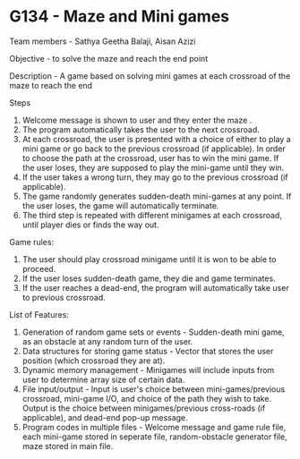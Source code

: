 # G134 - Maze and Mini games 
Team members - Sathya Geetha Balaji, Aisan Azizi

Objective - to solve the maze and reach the end point

Description - A game based on solving mini games at each crossroad of the maze to reach the end

Steps 
1) Welcome message is shown to user and they enter the maze .
2) The program automatically takes the user to the next crossroad.
3) At each crossroad, the user is presented with a choice of either to play a mini game or go back to the previous crossroad (if applicable). In order to choose the path at the crossroad, user has to win the mini game. If the user loses, they are supposed to play the mini-game until they win.
4) If the user takes a wrong turn, they may go to the previous crossroad (if applicable).
5) The game randomly generates sudden-death mini-games at any point. If the user loses, the game will automatically terminate. 
6) The third step is repeated with different minigames at each crossroad, until player dies or finds the way out.


Game rules:
1) The user should play crossroad minigame until it is won to be able to proceed.
1) If the user loses sudden-death game, they die and game terminates. 
2) If the user reaches a dead-end, the program will automatically take user to previous crossroad.

List of Features: 
1. Generation of random game sets or events - Sudden-death mini game, as an obstacle at any random turn of the user. 
2. Data structures for storing game status - Vector that stores the user position (which crossroad they are at). 
3. Dynamic memory management - Minigames will include inputs from user to determine array size of certain data.
4. File input/output - Input is user's choice between mini-games/previous crossroad, mini-game I/O, and choice of the path they wish to take. Output is the choice between minigames/previous cross-roads (if applicable), and dead-end pop-up message. 
5. Program codes in multiple files - Welcome message and game rule file, each mini-game stored in seperate file, random-obstacle generator file, maze stored in main file.
